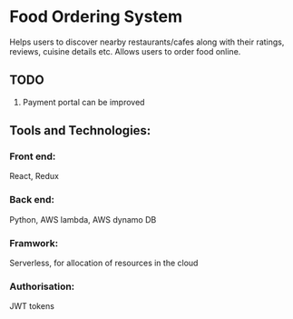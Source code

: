 # Food Ordering System

Helps users to discover nearby restaurants/cafes along with their ratings, reviews, cuisine details etc. 
Allows users to order food online.

## TODO 
1) Payment portal can be improved

## Tools and Technologies:

### Front end: 
React, Redux
### Back end: 
Python, AWS lambda, AWS dynamo DB
### Framwork: 
Serverless, for allocation of resources in the cloud
### Authorisation: 
JWT tokens
